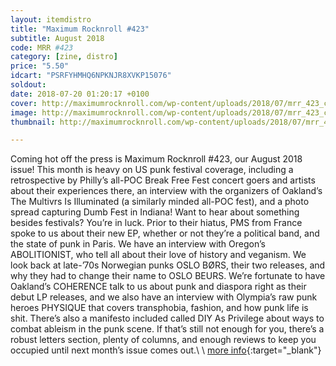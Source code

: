 ```yaml
---
layout: itemdistro
title: "Maximum Rocknroll #423"
subtitle: August 2018
code: MRR #423
category: [zine, distro]
price: "5.50"
idcart: "PSRFYHMHQ6NPKNJR8XVKP15076"
soldout:
date: 2018-07-20 01:20:17 +0100
cover: http://maximumrocknroll.com/wp-content/uploads/2018/07/mrr_423_cvr.jpg
image: http://maximumrocknroll.com/wp-content/uploads/2018/07/mrr_423_cvr.jpg
thumbnail: http://maximumrocknroll.com/wp-content/uploads/2018/07/mrr_423_cvr.jpg

---
```


Coming hot off the press is Maximum Rocknroll #423, our August 2018 issue! This month is heavy on US punk festival coverage, including a retrospective by Philly’s all-POC Break Free Fest concert goers and artists about their experiences there, an interview with the organizers of Oakland’s The Multivrs Is Illuminated (a similarly minded all-POC fest), and a photo spread capturing Dumb Fest in Indiana! Want to hear about something besides festivals? You’re in luck. Prior to their hiatus, PMS from France spoke to us about their new EP, whether or not they’re a political band, and the state of punk in Paris. We have an interview with Oregon’s ABOLITIONIST, who tell all about their love of history and veganism. We look back at late-’70s Norwegian punks OSLO BØRS, their two releases, and why they had to change their name to OSLO BEURS. We’re fortunate to have Oakland’s COHERENCE talk to us about punk and diaspora right as their debut LP releases, and we also have an interview with Olympia’s raw punk heroes PHYSIQUE that covers transphobia, fashion, and how punk life is shit. There’s also a manifesto included called DIY As Privilege about ways to combat ableism in the punk scene. If that’s still not enough for you, there’s a robust letters section, plenty of columns, and enough reviews to keep you occupied until next month’s issue comes out.\\
\\
[more info](http://www.maximumrocknroll.com){:target="_blank"}